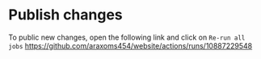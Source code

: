 # Publish changes

To public new changes, open the following link and click on `Re-run all jobs`
https://github.com/araxoms454/website/actions/runs/10887229548
